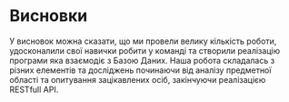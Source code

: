 # Висновки

У висновок можна сказати, що ми провели велику кількість роботи, удосконалили свої навички робити 
у команді та створили реалізацію програми яка взаємодіє з Базою Даних. Наша робота складалась з 
різних елементів та досліджень починаючи від аналізу предметної області та опитування зацікавлених 
осіб, закінчуючи реалізацією RESTfull API.